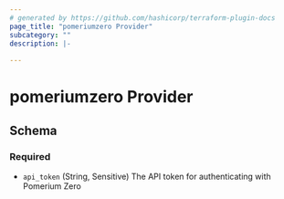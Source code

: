 ```yaml
---
# generated by https://github.com/hashicorp/terraform-plugin-docs
page_title: "pomeriumzero Provider"
subcategory: ""
description: |-
  
---
```


# pomeriumzero Provider





<!-- schema generated by tfplugindocs -->
## Schema

### Required

- `api_token` (String, Sensitive) The API token for authenticating with Pomerium Zero
